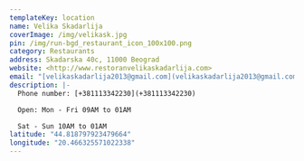 ```yaml
---
templateKey: location
name: Velika Skadarlija
coverImage: /img/velikask.jpg
pin: /img/run-bgd_restaurant_icon_100x100.png
category: Restaurants
address: Skadarska 40c, 11000 Beograd
website: <http://www.restoranvelikaskadarlija.com>
email: "[velikaskadarlija2013@gmail.com](velikaskadarlija2013@gmail.com)"
description: |-
  Phone number: [+381113342230](+381113342230)

  Open: Mon - Fri 09AM to 01AM

  Sat - Sun 10AM to 01AM
latitude: "44.818797923479664"
longitude: "20.466325571022338"
---
```

